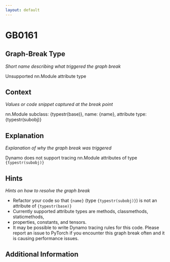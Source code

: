 ```yaml
---
layout: default
---
```

# GB0161

## Graph-Break Type
*Short name describing what triggered the graph break*

Unsupported nn.Module attribute type

## Context
*Values or code snippet captured at the break point*

nn.Module subclass: {typestr(base)}, name: {name}, attribute type: {typestr(subobj)}

## Explanation
*Explanation of why the graph break was triggered*

Dynamo does not support tracing nn.Module attributes of type `{typestr(subobj)}`

## Hints
*Hints on how to resolve the graph break*

- Refactor your code so that `{name}` (type `{typestr(subobj)}`) is not an attribute of `{typestr(base)}`
- Currently supported attribute types are methods, classmethods, staticmethods, 
- properties, constants, and tensors.
- It may be possible to write Dynamo tracing rules for this code. Please report an issue to PyTorch if you encounter this graph break often and it is causing performance issues.


## Additional Information

<!-- ADDITIONAL INFORMATION START - Add custom information below this line -->

<!-- ADDITIONAL INFORMATION END -->

